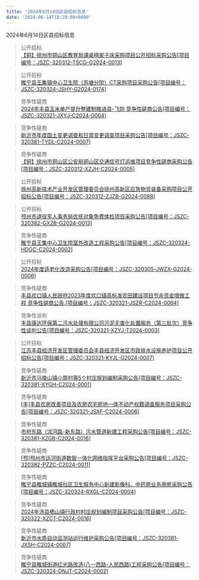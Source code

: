 ```yaml
---
title: '2024年6月14日区县招标信息'
date: '2024-06-14T18:20:00+0800'
---
```

2024年6月14日区县招标信息
<!--more-->
>公开招标<br>
>[【铜】徐州市铜山区教育局课桌椅架子床采购项目公开招标采购公告[项目编号：JSZC-320312-TSCG-G2024-0013]](http://czj.xz.gov.cn/Home/HomeDetails?type=0&articleid=04b2cafc-7be3-4623-9580-ea4e5345da48)

>公开招标<br>
>[睢宁县王集镇中心卫生院（苏塘分院）CT采购项目采购公告[项目编号：JSZC-320324-JSHY-G2024-0174]](http://czj.xz.gov.cn/Home/HomeDetails?type=0&articleid=2b4b4307-f656-4a0e-b01b-52ee487cc0d0)

>竞争性磋商<br>
>[2024年丰县玉米单产提升整建制推进县-飞防 竞争性磋商公告[项目编号：JSZC-320321-JXYJ-C2024-0004]](http://czj.xz.gov.cn/Home/HomeDetails?type=0&articleid=e2bdb14c-32a3-4eac-a1e6-aeefcd829faa)

>竞争性磋商<br>
>[新沂市年度国土变更调查和日常变更调查项目采购公告[项目编号：JSZC-320381-TYDL-C2024-0007]](http://czj.xz.gov.cn/Home/HomeDetails?type=0&articleid=a64cc32a-5d1d-461f-aed0-276f64596508)

>竞争性磋商<br>
>[【铜】徐州市铜山区公安局铜山区交通信号灯运维项目竞争性磋商采购公告[项目编号：JSZC-320312-XZJH-C2024-0005]](http://czj.xz.gov.cn/Home/HomeDetails?type=0&articleid=4dbec593-3aeb-4d06-ae1d-b0a9d730d70f)

>公开招标<br>
>[徐州高新技术产业开发区管理委员会徐州高新区应急物资装备采购项目公开招标公告[项目编号：JSZC-320312-ZJZB-G2024-0088]](http://czj.xz.gov.cn/Home/HomeDetails?type=0&articleid=8b6ff668-7fdb-403c-bd80-c834821f84f5)

>公开招标<br>
>[邳州市退役军人事务局优抚对象免费体检项目采购公告[项目编号：JSZC-320382-GXZB-G2024-0013]](http://czj.xz.gov.cn/Home/HomeDetails?type=0&articleid=126e8d73-5bbb-400e-86f6-02ecc8476e29)

>竞争性磋商<br>
>[睢宁县王集中心卫生院室外改造工程采购公告[项目编号：JSZC-320324-HDGC-C2024-0002]](http://czj.xz.gov.cn/Home/HomeDetails?type=0&articleid=bb2d90ea-1a65-4605-9fb6-a19aae579621)

>公开招标<br>
>[2024年度适老化改造采购公告[项目编号：JSZC-320305-JWZX-G2024-0006]](http://czj.xz.gov.cn/Home/HomeDetails?type=0&articleid=d0103644-3d92-40b4-9cee-1f6a583af7fb)

>竞争性磋商<br>
>[丰县欢口镇人民政府2023年度欢口镇高标准农田建设项目节余资金增做工程 竞争性磋商公告.[项目编号：JSZC-320321-JSZR-C2024-0064]](http://czj.xz.gov.cn/Home/HomeDetails?type=0&articleid=9ab2d5c7-aabe-4800-a167-c194a71dd658)

>竞争性谈判<br>
>[丰县康达环保第二污水处理有限公司污泥无害化处置服务（第三批次）竞争性谈判公告[项目编号：JSZC-320321-XZYJ-T2024-0003]](http://czj.xz.gov.cn/Home/HomeDetails?type=0&articleid=5ec556c2-486c-4024-9a19-b5d13ce20cc9)

>公开招标<br>
>[江苏丰县经济开发区管理委员会丰县经济开发区市政排水设施养护项目公开招标公告[项目编号：JSZC-320321-KYJL-G2024-0007]](http://czj.xz.gov.cn/Home/HomeDetails?type=0&articleid=ad2dafb1-8be5-416f-b13e-95ba4f4e2a4c)

>竞争性磋商<br>
>[新沂市马陵山镇小周村等5个村庄规划编制采购公告[项目编号：JSZC-320381-XYGH-C2024-0001]](http://czj.xz.gov.cn/Home/HomeDetails?type=0&articleid=44d51231-5b95-4b5a-89a4-8fea9c1b71b9)

>竞争性磋商<br>
>[[丰]丰县农房改善项目及农房农宅房地一体不动产权籍调查服务项目采购公告[项目编号：JSZC-320321-JSXF-C2024-0006]](http://czj.xz.gov.cn/Home/HomeDetails?type=0&articleid=31e64029-4ec1-49bc-8f0d-5cfae2e88c88)

>竞争性磋商<br>
>[市府东路（沭河路-新东路）污水管道新建工程采购公告[项目编号：JSZC-320381-XZGB-C2024-0016]](http://czj.xz.gov.cn/Home/HomeDetails?type=0&articleid=0696d32d-7e3f-4911-b3d0-d94936967bb2)

>竞争性磋商<br>
>[[邳]邳州市运河街道数智一体化网络指挥平台采购公告[项目编号：JSZC-320382-PZZC-C2024-0011]](http://czj.xz.gov.cn/Home/HomeDetails?type=0&articleid=89e7151a-fd80-4ffb-8181-553f5f71e943)

>竞争性磋商<br>
>[睢宁县睢城镇睢城社区卫生服务中心新建影像科、中药房业务用房采购公告[项目编号：JSZC-320324-RXGL-C2024-0004]](http://czj.xz.gov.cn/Home/HomeDetails?type=0&articleid=b4188521-51f9-4bff-a012-0675d7910c32)

>竞争性磋商<br>
>[2024年沛县栖山镇行政村村庄规划编制项目采购公告[项目编号：JSZC-320322-XZCT-C2024-0016]](http://czj.xz.gov.cn/Home/HomeDetails?type=0&articleid=8243859f-e9aa-429c-a99f-4e9142b6f5c8)

>竞争性磋商<br>
>[新沂市水质自动监测站运行维护采购公告[项目编号：JSZC-320381-JXSH-C2024-0007]](http://czj.xz.gov.cn/Home/HomeDetails?type=0&articleid=afb247ef-0887-4841-af10-9c217d86c7ab)

>竞争性磋商<br>
>[                                                 睢宁县睢城街道红光路改造(八一西路-人民西路)工程采购公告[项目编号：JSZC-320324-DNJT-C2024-0002]](http://czj.xz.gov.cn/Home/HomeDetails?type=0&articleid=c3e90bac-476b-49d2-a47b-6fb260d24dff)

